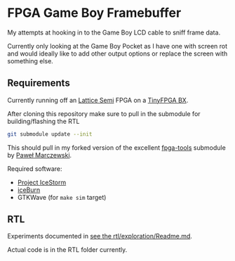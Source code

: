 # FPGA Game Boy Framebuffer

My attempts at hooking in to the Game Boy LCD cable to sniff frame data.

Currently only looking at the Game Boy Pocket as I have one with screen rot and would ideally like to add other output options or replace the screen with something else.

## Requirements

Currently running off an [Lattice Semi](http://www.latticesemi.com) FPGA on a [TinyFPGA BX](https://github.com/tinyfpga/TinyFPGA-BX).

After cloning this repository make sure to pull in the submodule for building/flashing the RTL

```bash
git submodule update --init
```

This should pull in my forked version of the excellent [fpga-tools](https://github.com/pwmarcz/fpga-tools/) submodule by [Paweł Marczewski](https://github.com/pwmarcz).

Required software:

- [Project IceStorm](http:///www.clifford.at/icestorm/)
- [iceBurn](https://github.com/davidcarne/iceBurn)
- GTKWave (for `make sim` target)

## RTL

Experiments documented in [see the rtl/exploration/Readme.md](./rtl/exploration/Readme.md).

Actual code is in the RTL folder currently.
